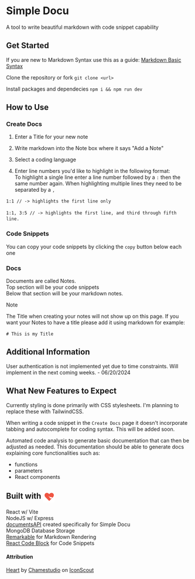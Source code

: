 # Simple Docu
A tool to write beautiful markdown with code snippet capability

## Get Started
If you are new to Markdown Syntax use this as a guide: [Markdown Basic Syntax](https://www.markdownguide.org/basic-syntax/)

Clone the repository or fork
`git clone <url>`

Install packages and dependecies
`npm i && npm run dev`

## How to Use
### Create Docs  

1. Enter a Title for your new note  

2. Write markdown into the Note box where it says "Add a Note"  

3. Select a coding language  

4. Enter line numbers you'd like to highlight in the following format:  
To highlight a single line enter a line number followed by a `:` then the same number again. When highlighting multiple lines they need to be separated by a `,`  
```plain
1:1 // -> highlights the first line only

1:1, 3:5 // -> highlights the first line, and third through fifth line.
```

### Code Snippets
You can copy your code snippets by clicking the `copy` button below each one

### Docs
Documents are called Notes.  
Top section will be your code snippets  
Below that section will be your markdown notes.  
> [!NOTE] 
> The Title when creating your notes will not show up on this page. If you want your Notes to have a title please add it using markdown for example:
> ```
> # This is my Title
> ```
>>

## Additional Information
User authentication is not implemented yet due to time constraints. Will implement in the next coming weeks. \- 06/20/2024

## What New Features to Expect
Currently styling is done primarily with CSS stylesheets. I'm planning to replace these with TailwindCSS.

When writing a code snippet in the `Create Docs` page it doesn't incorporate tabbing and autocomplete for coding syntax. This will be added soon.

Automated code analysis to generate basic documentation that can then be adjusted as needed. This documentation should be able to generate docs explaining core functionalities such as:
- functions
- parameters
- React components  

## Built with <img align="center" src="./src/assets/images/heart.svg" alt="heart icon with a bolt inside" width="32px" />
React w/ Vite  
NodeJS w/ Express  
[documentsAPI](https://github.com/wrfmartinez/documents-api) created specifically for Simple Docu  
MongoDB Database Storage  
[Remarkable](https://github.com/jonschlinkert/remarkable) for Markdown Rendering  
[React Code Block](https://react-code-block.netlify.app/) for Code Snippets

#### Attribution
<a href="https://iconscout.com/icons/heart" class="text-underline font-size-sm" target="_blank">Heart</a> by <a href="https://iconscout.com/contributors/chamedesign" class="text-underline font-size-sm">Chamestudio</a> on <a href="https://iconscout.com" class="text-underline font-size-sm">IconScout</a>